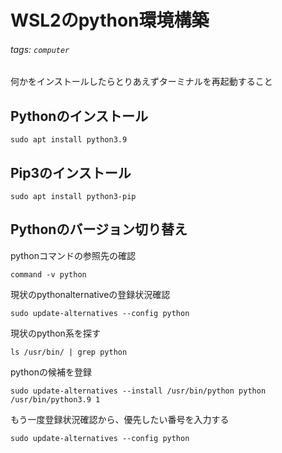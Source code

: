 # WSL2のpython環境構築

###### tags: `computer`

何かをインストールしたらとりあえずターミナルを再起動すること

## Pythonのインストール
```
sudo apt install python3.9
```

## Pip3のインストール
```
sudo apt install python3-pip
```

## Pythonのバージョン切り替え
pythonコマンドの参照先の確認
```
command -v python
```

現状のpythonalternativeの登録状況確認
```
sudo update-alternatives --config python
```

現状のpython系を探す
```
ls /usr/bin/ | grep python
```

pythonの候補を登録
```
sudo update-alternatives --install /usr/bin/python python /usr/bin/python3.9 1
```

もう一度登録状況確認から、優先したい番号を入力する
```
sudo update-alternatives --config python
```